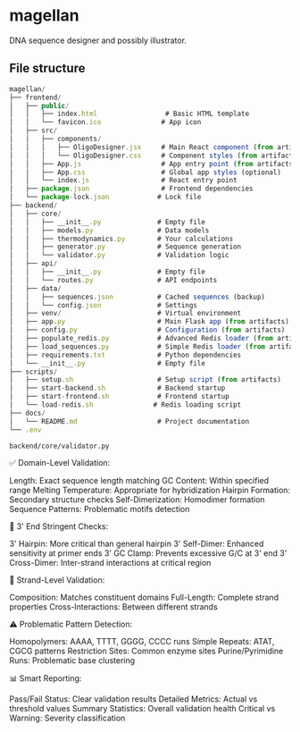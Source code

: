 # magellan

DNA sequence designer and possibly illustrator. 

## File structure

```javascript
magellan/
├── frontend/
│   ├── public/
│   │   ├── index.html                 # Basic HTML template
│   │   └── favicon.ico               # App icon
│   ├── src/
│   │   ├── components/
│   │   │   ├── OligoDesigner.jsx     # Main React component (from artifacts)
│   │   │   └── OligoDesigner.css     # Component styles (from artifacts)
│   │   ├── App.js                    # App entry point (from artifacts)
│   │   ├── App.css                   # Global app styles (optional)
│   │   └── index.js                  # React entry point
│   ├── package.json                  # Frontend dependencies
│   └── package-lock.json            # Lock file
├── backend/
│   ├── core/
│   │   ├── __init__.py              # Empty file
│   │   ├── models.py                # Data models
│   │   ├── thermodynamics.py        # Your calculations
│   │   ├── generator.py             # Sequence generation
│   │   └── validator.py             # Validation logic
│   ├── api/
│   │   ├── __init__.py              # Empty file
│   │   └── routes.py                # API endpoints
│   ├── data/
│   │   ├── sequences.json           # Cached sequences (backup)
│   │   └── config.json              # Settings
│   ├── venv/                        # Virtual environment
│   ├── app.py                       # Main Flask app (from artifacts)
│   ├── config.py                    # Configuration (from artifacts)
│   ├── populate_redis.py            # Advanced Redis loader (from artifacts)
│   ├── load_sequences.py            # Simple Redis loader (from artifacts)
│   ├── requirements.txt             # Python dependencies
│   └── __init__.py                  # Empty file
├── scripts/
│   ├── setup.sh                     # Setup script (from artifacts)
│   ├── start-backend.sh             # Backend startup
│   ├── start-frontend.sh            # Frontend startup
│   └── load-redis.sh               # Redis loading script
├── docs/
│   └── README.md                    # Project documentation
└── .env 
```


`backend/core/validator.py`

✅ Domain-Level Validation:

Length: Exact sequence length matching
GC Content: Within specified range
Melting Temperature: Appropriate for hybridization
Hairpin Formation: Secondary structure checks
Self-Dimerization: Homodimer formation
Sequence Patterns: Problematic motifs detection

🧬 3' End Stringent Checks:

3' Hairpin: More critical than general hairpin
3' Self-Dimer: Enhanced sensitivity at primer ends
3' GC Clamp: Prevents excessive G/C at 3' end
3' Cross-Dimer: Inter-strand interactions at critical region

🔗 Strand-Level Validation:

Composition: Matches constituent domains
Full-Length: Complete strand properties
Cross-Interactions: Between different strands

⚠️ Problematic Pattern Detection:

Homopolymers: AAAA, TTTT, GGGG, CCCC runs
Simple Repeats: ATAT, CGCG patterns
Restriction Sites: Common enzyme sites
Purine/Pyrimidine Runs: Problematic base clustering

📊 Smart Reporting:

Pass/Fail Status: Clear validation results
Detailed Metrics: Actual vs threshold values
Summary Statistics: Overall validation health
Critical vs Warning: Severity classification